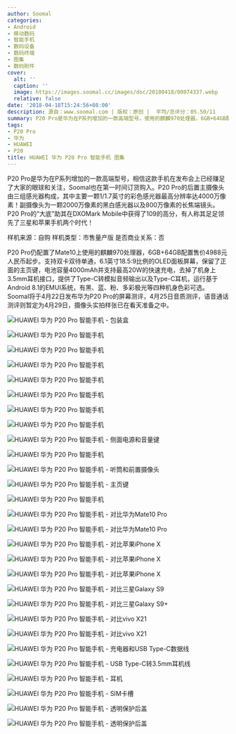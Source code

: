```yaml
---
author: Soomal
categories:
- Android
- 移动数码
- 智能手机
- 数码设备
- 数码终端
- 图集
- 数码附件
cover:
  alt: ''
  caption: ''
  image: https://images.soomal.cc/images/doc/20180418/00074337.webp
  relative: false
date: '2018-04-18T15:24:56+08:00'
description: 源自：www.soomal.com | 版权：原创 |  平均/总评分：05.50/11
summary: P20 Pro是华为在P系列增加的一款高端型号，使用的麒麟970处理器，6GB+64GB配置售价4988元人民币起步，相信这款手机在发布会上已经赚足了大家的眼球和关注，其中主要一颗1/1.7英寸的彩色感光器最高分辨率可达4000万像素！副摄像头为一颗2000万像素的黑白感光器以及800万像素的长焦端镜头。
tags:
- P20 Pro
- 华为
- HUAWEI
- P20
title: HUAWEI 华为 P20 Pro 智能手机 图集
---
```


P20 Pro是华为在P系列增加的一款高端型号，相信这款手机在发布会上已经赚足了大家的眼球和关注，Soomal也在第一时间订货购入。P20 Pro的后置主摄像头由三组感光器构成，其中主要一颗1/1.7英寸的彩色感光器最高分辨率达4000万像素！副摄像头为一颗2000万像素的黑白感光器以及800万像素的长焦端镜头。P20 Pro的“大底”助其在DXOMark Mobile中获得了109的高分，有人称其足足领先了三星和苹果手机两个时代！



样机来源：自购
样机类型：市售量产版
是否商业关系：否



P20 Pro仍配置了Mate10上使用的麒麟970处理器，6GB+64GB配置售价4988元人民币起步。支持双卡双待单通，6.1英寸18.5:9比例的OLED面板屏幕，保留了正面的主页键，电池容量4000mAh并支持最高20W的快速充电，去掉了机身上3.5mm耳机接口，提供了Type-C转模拟音频输出以及Type-C耳机，运行基于Android 8.1的EMUI系统，有黑、蓝、粉、多彩极光等四种机身色彩可选。Soomal将于4月22日发布华为P20 Pro的屏幕测评，4月25日音质测评，语音通话测评则暂定为4月29日，摄像头实拍样张已在看天准备之中。



![HUAWEI 华为 P20 Pro 智能手机 - 包装盒](https://images.soomal.cc/images/doc/20180418/00074309.webp)



![HUAWEI 华为 P20 Pro 智能手机](https://images.soomal.cc/images/doc/20180418/00074310.webp)



![HUAWEI 华为 P20 Pro 智能手机](https://images.soomal.cc/images/doc/20180418/00074311.webp)



![HUAWEI 华为 P20 Pro 智能手机](https://images.soomal.cc/images/doc/20180418/00074312.webp)



![HUAWEI 华为 P20 Pro 智能手机](https://images.soomal.cc/images/doc/20180418/00074313.webp)



![HUAWEI 华为 P20 Pro 智能手机](https://images.soomal.cc/images/doc/20180418/00074314.webp)



![HUAWEI 华为 P20 Pro 智能手机](https://images.soomal.cc/images/doc/20180418/00074315.webp)



![HUAWEI 华为 P20 Pro 智能手机](https://images.soomal.cc/images/doc/20180418/00074316.webp)



![HUAWEI 华为 P20 Pro 智能手机 - 侧面电源和音量键](https://images.soomal.cc/images/doc/20180418/00074317.webp)



![HUAWEI 华为 P20 Pro 智能手机](https://images.soomal.cc/images/doc/20180418/00074318.webp)



![HUAWEI 华为 P20 Pro 智能手机 - 听筒和前置摄像头](https://images.soomal.cc/images/doc/20180418/00074319.webp)



![HUAWEI 华为 P20 Pro 智能手机 - 主页键](https://images.soomal.cc/images/doc/20180418/00074320.webp)



![HUAWEI 华为 P20 Pro 智能手机](https://images.soomal.cc/images/doc/20180418/00074321.webp)



![HUAWEI 华为 P20 Pro 智能手机 - 对比华为Mate10 Pro](https://images.soomal.cc/images/doc/20180418/00074322.webp)



![HUAWEI 华为 P20 Pro 智能手机 - 对比华为Mate10 Pro](https://images.soomal.cc/images/doc/20180418/00074323.webp)



![HUAWEI 华为 P20 Pro 智能手机 - 对比苹果iPhone X](https://images.soomal.cc/images/doc/20180418/00074324.webp)



![HUAWEI 华为 P20 Pro 智能手机 - 对比苹果iPhone X](https://images.soomal.cc/images/doc/20180418/00074325.webp)



![HUAWEI 华为 P20 Pro 智能手机 - 对比苹果iPhone X](https://images.soomal.cc/images/doc/20180418/00074326.webp)



![HUAWEI 华为 P20 Pro 智能手机 - 对比三星Galaxy S9](https://images.soomal.cc/images/doc/20180418/00074327.webp)



![HUAWEI 华为 P20 Pro 智能手机 - 对比三星Galaxy S9+](https://images.soomal.cc/images/doc/20180418/00074328.webp)



![HUAWEI 华为 P20 Pro 智能手机 - 对比vivo X21](https://images.soomal.cc/images/doc/20180418/00074329.webp)



![HUAWEI 华为 P20 Pro 智能手机 - 对比vivo X21](https://images.soomal.cc/images/doc/20180418/00074330.webp)



![HUAWEI 华为 P20 Pro 智能手机 - 充电器和USB Type-C数据线](https://images.soomal.cc/images/doc/20180418/00074331.webp)



![HUAWEI 华为 P20 Pro 智能手机 - USB Type-C转3.5mm耳机线](https://images.soomal.cc/images/doc/20180418/00074332.webp)



![HUAWEI 华为 P20 Pro 智能手机 - 耳机](https://images.soomal.cc/images/doc/20180418/00074333.webp)



![HUAWEI 华为 P20 Pro 智能手机 - SIM卡槽](https://images.soomal.cc/images/doc/20180418/00074334.webp)



![HUAWEI 华为 P20 Pro 智能手机 - 透明保护后盖](https://images.soomal.cc/images/doc/20180418/00074335.webp)



![HUAWEI 华为 P20 Pro 智能手机 - 透明保护后盖](https://images.soomal.cc/images/doc/20180418/00074336.webp)